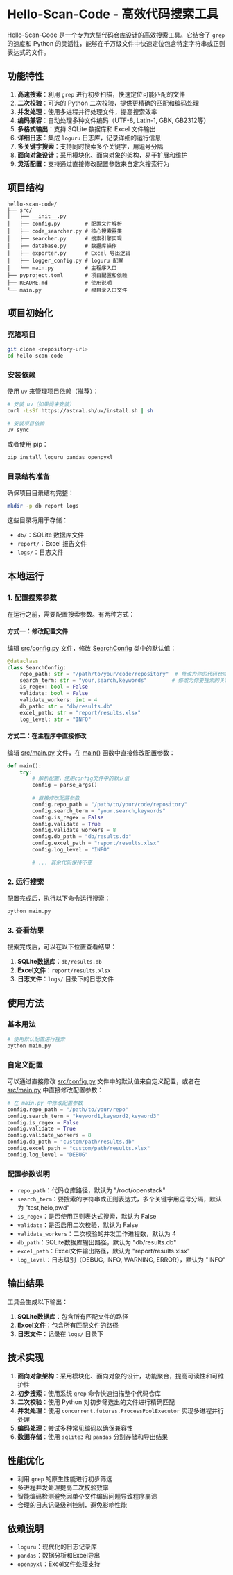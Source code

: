 # Hello-Scan-Code - 高效代码搜索工具

Hello-Scan-Code 是一个专为大型代码仓库设计的高效搜索工具。它结合了 `grep` 的速度和 Python 的灵活性，能够在千万级文件中快速定位包含特定字符串或正则表达式的文件。

## 功能特性

1. **高速搜索**：利用 `grep` 进行初步扫描，快速定位可能匹配的文件
2. **二次校验**：可选的 Python 二次校验，提供更精确的匹配和编码处理
3. **并发处理**：使用多进程并行处理文件，提高搜索效率
4. **编码兼容**：自动处理多种文件编码（UTF-8, Latin-1, GBK, GB2312等）
5. **多格式输出**：支持 SQLite 数据库和 Excel 文件输出
6. **详细日志**：集成 `loguru` 日志库，记录详细的运行信息
7. **多关键字搜索**：支持同时搜索多个关键字，用逗号分隔
8. **面向对象设计**：采用模块化、面向对象的架构，易于扩展和维护
9. **灵活配置**：支持通过直接修改配置参数来自定义搜索行为

## 项目结构

```
hello-scan-code/
├── src/
│   ├── __init__.py
│   ├── config.py        # 配置文件解析
│   ├── code_searcher.py # 核心搜索器类
│   ├── searcher.py      # 搜索引擎实现
│   ├── database.py      # 数据库操作
│   ├── exporter.py      # Excel 导出逻辑
│   ├── logger_config.py # loguru 配置
│   └── main.py          # 主程序入口
├── pyproject.toml       # 项目配置和依赖
├── README.md            # 使用说明
└── main.py              # 根目录入口文件
```

## 项目初始化

### 克隆项目

```bash
git clone <repository-url>
cd hello-scan-code
```

### 安装依赖

使用 `uv` 来管理项目依赖（推荐）：

```bash
# 安装 uv（如果尚未安装）
curl -LsSf https://astral.sh/uv/install.sh | sh

# 安装项目依赖
uv sync
```

或者使用 pip：

```bash
pip install loguru pandas openpyxl
```

### 目录结构准备

确保项目目录结构完整：

```bash
mkdir -p db report logs
```

这些目录将用于存储：
- `db/`：SQLite 数据库文件
- `report/`：Excel 报告文件
- `logs/`：日志文件

## 本地运行

### 1. 配置搜索参数

在运行之前，需要配置搜索参数。有两种方式：

#### 方式一：修改配置文件

编辑 [src/config.py](file:///e:/GitHub/Hello-Scan-Code/src/config.py) 文件，修改 [SearchConfig](file:///e:/GitHub/Hello-Scan-Code/src/config.py#L8-L17) 类中的默认值：

```python
@dataclass
class SearchConfig:
    repo_path: str = "/path/to/your/code/repository"  # 修改为你的代码仓库路径
    search_term: str = "your,search,keywords"        # 修改为你要搜索的关键字
    is_regex: bool = False
    validate: bool = False
    validate_workers: int = 4
    db_path: str = "db/results.db"
    excel_path: str = "report/results.xlsx"
    log_level: str = "INFO"
```

#### 方式二：在主程序中直接修改

编辑 [src/main.py](file:///e:/GitHub/Hello-Scan-Code/src/main.py) 文件，在 [main()](file:///e:/GitHub/Hello-Scan-Code/src/main.py#L12-L38) 函数中直接修改配置参数：

```python
def main():
    try:
        # 解析配置，使用config文件中的默认值
        config = parse_args()
        
        # 直接修改配置参数
        config.repo_path = "/path/to/your/code/repository"
        config.search_term = "your,search,keywords"
        config.is_regex = False
        config.validate = True
        config.validate_workers = 8
        config.db_path = "db/results.db"
        config.excel_path = "report/results.xlsx"
        config.log_level = "INFO"
        
        # ... 其余代码保持不变
```

### 2. 运行搜索

配置完成后，执行以下命令运行搜索：

```bash
python main.py
```

### 3. 查看结果

搜索完成后，可以在以下位置查看结果：

1. **SQLite数据库**：`db/results.db`
2. **Excel文件**：`report/results.xlsx`
3. **日志文件**：`logs/` 目录下的日志文件

## 使用方法

### 基本用法

```bash
# 使用默认配置进行搜索
python main.py
```

### 自定义配置

可以通过直接修改 [src/config.py](file:///e:/GitHub/Hello-Scan-Code/src/config.py) 文件中的默认值来自定义配置，或者在 [src/main.py](file:///e:/GitHub/Hello-Scan-Code/src/main.py) 中直接修改配置参数：

```python
# 在 main.py 中修改配置参数
config.repo_path = "/path/to/your/repo"
config.search_term = "keyword1,keyword2,keyword3"
config.is_regex = False
config.validate = True
config.validate_workers = 8
config.db_path = "custom/path/results.db"
config.excel_path = "custom/path/results.xlsx"
config.log_level = "DEBUG"
```

### 配置参数说明

- `repo_path`：代码仓库路径，默认为 "/root/openstack"
- `search_term`：要搜索的字符串或正则表达式，多个关键字用逗号分隔，默认为 "test,helo,pwd"
- `is_regex`：是否使用正则表达式搜索，默认为 False
- `validate`：是否启用二次校验，默认为 False
- `validate_workers`：二次校验的并发工作进程数，默认为 4
- `db_path`：SQLite数据库输出路径，默认为 "db/results.db"
- `excel_path`：Excel文件输出路径，默认为 "report/results.xlsx"
- `log_level`：日志级别（DEBUG, INFO, WARNING, ERROR），默认为 "INFO"

## 输出结果

工具会生成以下输出：

1. **SQLite数据库**：包含所有匹配文件的路径
2. **Excel文件**：包含所有匹配文件的路径
3. **日志文件**：记录在 `logs/` 目录下

## 技术实现

1. **面向对象架构**：采用模块化、面向对象的设计，功能聚合，提高可读性和可维护性
2. **初步搜索**：使用系统 `grep` 命令快速扫描整个代码仓库
3. **二次校验**：使用 Python 对初步筛选出的文件进行精确匹配
4. **并发处理**：使用 `concurrent.futures.ProcessPoolExecutor` 实现多进程并行处理
5. **编码处理**：尝试多种常见编码以确保兼容性
6. **数据存储**：使用 `sqlite3` 和 `pandas` 分别存储和导出结果

## 性能优化

- 利用 `grep` 的原生性能进行初步筛选
- 多进程并发处理提高二次校验效率
- 智能编码检测避免因单个文件编码问题导致程序崩溃
- 合理的日志记录级别控制，避免影响性能

## 依赖说明

- `loguru`：现代化的日志记录库
- `pandas`：数据分析和Excel导出
- `openpyxl`：Excel文件处理支持